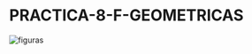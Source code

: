 # PRACTICA-8-F-GEOMETRICAS
![figuras](https://github.com/sfdsadfdsad/PRACTICA-8-F-GEOMETRICAS/assets/151810183/cd9d74f3-1d19-4b5c-a5c7-506d67b376fe)
